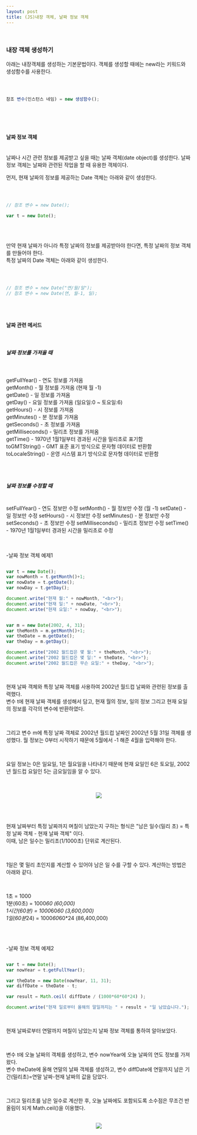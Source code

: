 ```yaml
---
layout: post
title: (JS)내장 객체, 날짜 정보 객체
---
```

<br>

### 내장 객체 생성하기

아래는 내장객체를 생성하는 기본문법이다. 객체를 생성할 때에는 new라는 키워드와 생성함수를 사용한다.

<br>

``` javascript

참조 변수(인스턴스 네임) = new 생성함수();

```

<br>
<br>
<br>

#### 날짜 정보 객체

<br>
날짜나 시간 관련 정보를 제공받고 싶을 때는 날짜 객체(date object)를 생성한다. 날짜 정보 객체는 날짜와 관련된 작업을 할 때 유용한 객체이다.
<br>

먼저, 현재 날짜의 정보를 제공하는 Date 객체는 아래와 같이 생성한다.

<br>

``` javascript

// 참조 변수 = new Date();

var t = new Date();

```

<br>
<br>

만약 현재 날짜가 아니라 특정 날짜의 정보를 제공받아야 한다면, 특정 날짜의 정보 객체를 만들어야 한다.  
특정 날짜의 Date 객체는 아래와 같이 생성한다.

<br>

``` javascript

// 참조 변수 = new Date("연/월/일");
// 참조 변수 = new Date(연, 월-1, 일);

```

<br>
<br>

#### 날짜 관련 메서드

<br>

##### 날짜 정보를 가져올 때

<br>

getFullYear() - 연도 정보를 가져옴  
getMonth() - 월 정보를 가져옴 (현재 월 -1)  
getDate() - 일 정보를 가져옴  
getDay() - 요일 정보를 가져옴 (일요일:0 ~ 토요일:6)  
getHours() - 시 정보를 가져옴  
getMinutes() - 분 정보를 가져옴  
getSeconds() - 초 정보를 가져옴  
getMilliseconds() - 밀리초 정보를 가져옴  
getTime() - 1970년 1월1일부터 경과된 시간을 밀리초로 표기함  
toGMTString() - GMT 표준 표기 방식으로 문자형 데이터로 반환함  
toLocaleString() - 운영 시스템 표기 방식으로 문자형 데이터로 반환함  

<br>
<br>

##### 날짜 정보를 수정할 때

<br>
setFullYear() - 연도 정보만 수정   
setMonth() - 월 정보만 수정 (월 -1)    
setDate() - 일 정보만 수정   
setHours() - 시 정보만 수정   
setMinutes() - 분 정보만 수정   
setSeconds() - 초 정보만 수정   
setMilliseconds() - 밀리초 정보만 수정    
setTime() - 1970년 1월1일부터 경과된 시간을 밀리초로 수정   

<br>
<br>
<br>

-날짜 정보 객체 예제1

``` javascript

var t = new Date();
var nowMonth = t.getMonth()+1;
var nowDate = t.getDate();
var nowDay = t.getDay();

document.write("현재 월:" + nowMonth, "<br>");
document.write("현재 일:" + nowDate, "<br>");
document.write("현재 요일:" + nowDay, "<br>");


var m = new Date(2002, 4, 31);
var theMonth = m.getMonth()+1;
var theDate = m.getDate();
var theDay = m.getDay();

document.write("2002 월드컵은 몇 월:" + theMonth, "<br>");
document.write("2002 월드컵은 몇 일:" + theDate, "<br>");
document.write("2002 월드컵은 무슨 요일:" + theDay, "<br>");

```

<br>

현재 날짜 객체와 특정 날짜 객체를 사용하여 2002년 월드컵 날짜와 관련된 정보를 출력했다.  
변수 t에 현재 날짜 객체를 생성해서 담고, 현재 월의 정보, 일의 정보 그리고 현재 요일의 정보를 각각의 변수에 반환하였다.

<br>

그리고 변수 m에 특정 날짜 객체로 2002년 월드컵 날짜인 2002년 5월 31일 객체를 생성했다. 월 정보는 0부터 시작하기 때문에 5월에서 -1 해준 4월을 입력해야 한다. 

<br>

요일 정보는 0은 일요일, 1은 월요일을 나타내기 때문에 현재 요일인 6은 토요일, 2002년 월드컵 요일인 5는 금요일임을 알 수 있다.

<br>

<br>
<center><img src="https://hyeyeong1011.github.io/img/날짜정보객체1.png"></center>
<br>

<br>
<br>

현재 날짜부터 특정 날짜까지 며칠이 남았는지 구하는 형식은 "남은 일수(밀리 초) = 특정 날짜 객체 - 현재 날짜 객체" 이다.   
이때, 남은 일수는 밀리초(1/1000초) 단위로 계산된다.

<br>

1일은 몇 밀리 초인지를 계산할 수 있어야 남은 일 수를 구할 수 있다. 계산하는 방법은 아래와 같다.

<br>

1초 = 1000  
1분(60초) = 1000*60 (60,000)  
1시간(60분) = 1000*60*60 (3,600,000)  
1일(60분*24) = 1000*60*60*24 (86,400,000)  

<br>
<br>

-날짜 정보 객체 예제2

``` javascript

var t = new Date();
var nowYear = t.getFullYear();

var theDate = new Date(nowYear, 11, 31);
var diffDate = theDate - t;

var result = Math.ceil( diffDate / (1000*60*60*24) );

document.write("현재 일로부터 올해의 말일까지는 " + result + "일 남았습니다.");

```

<br>

현재 날짜로부터 연말까지 며칠이 남았는지 날짜 정보 객체를 통하여 알아보았다.  

<br>

변수 t에 오늘 날짜의 객체를 생성하고, 변수 nowYear에 오늘 날짜의 연도 정보를 가져왔다.  
변수 theDate에 올해 연말의 날짜 객체를 생성하고, 변수 diffDate에 연말까지 남은 기간(밀리초)=연말 날짜-현재 날짜의 값을 담았다.

<br>

그리고 밀리초를 남은 일수로 계산한 후, 오늘 날짜에도 포함되도록 소수점은 무조건 반올림이 되게 Math.ceil()을 이용했다.

<br>
<center><img src="https://hyeyeong1011.github.io/img/날짜정보객체2.png"></center>
<br>

<br>
